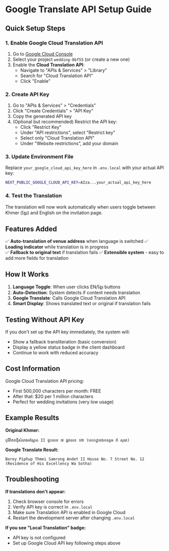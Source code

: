 # Google Translate API Setup Guide

## Quick Setup Steps

### 1. Enable Google Cloud Translation API

1. Go to [Google Cloud Console](https://console.cloud.google.com/)
2. Select your project `wedding-8bf55` (or create a new one)
3. Enable the **Cloud Translation API**:
   - Navigate to "APIs & Services" > "Library"
   - Search for "Cloud Translation API"
   - Click "Enable"

### 2. Create API Key

1. Go to "APIs & Services" > "Credentials"
2. Click "Create Credentials" > "API Key"
3. Copy the generated API key
4. (Optional but recommended) Restrict the API key:
   - Click "Restrict Key"
   - Under "API restrictions", select "Restrict key"
   - Select only "Cloud Translation API"
   - Under "Website restrictions", add your domain

### 3. Update Environment File

Replace `your_google_cloud_api_key_here` in `.env.local` with your actual API key:

```bash
NEXT_PUBLIC_GOOGLE_CLOUD_API_KEY=AIza...your_actual_api_key_here
```

### 4. Test the Translation

The translation will now work automatically when users toggle between Khmer (ខ្មែរ) and English on the invitation page.

## Features Added

✅ **Auto-translation of venue address** when language is switched
✅ **Loading indicator** while translation is in progress  
✅ **Fallback to original text** if translation fails
✅ **Extensible system** - easy to add more fields for translation

## How It Works

1. **Language Toggle**: When user clicks EN/ខ្មែរ buttons
2. **Auto-Detection**: System detects if content needs translation
3. **Google Translate**: Calls Google Cloud Translation API
4. **Smart Display**: Shows translated text or original if translation fails

## Testing Without API Key

If you don't set up the API key immediately, the system will:
- Show a fallback transliteration (basic conversion)
- Display a yellow status badge in the client dashboard
- Continue to work with reduced accuracy

## Cost Information

Google Cloud Translation API pricing:
- First 500,000 characters per month: FREE
- After that: $20 per 1 million characters
- Perfect for wedding invitations (very low usage)

## Example Results

**Original Khmer:**
```
បុរីពិភពថ្មីសំរោងអណ្ដែត II ផ្ទះលេខ ៧ ផ្លូវលេខ ១២ (គេហដ្ឋានឯកឧត្តម វ៉ា សុធា)
```

**Google Translate Result:**
```
Borey Piphup Thmei Samrong Andet II House No. 7 Street No. 12 (Residence of His Excellency Wa Sotha)
```

## Troubleshooting

**If translations don't appear:**
1. Check browser console for errors
2. Verify API key is correct in `.env.local`
3. Make sure Translation API is enabled in Google Cloud
4. Restart the development server after changing `.env.local`

**If you see "Local Translation" badge:**
- API key is not configured
- Set up Google Cloud API key following steps above
